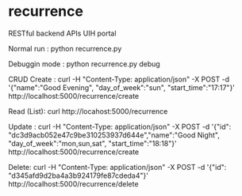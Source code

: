 # recurrence
RESTful backend APIs UIH portal

Normal run :
python recurrence.py

Debuggin mode :
python recurrence.py debug

CRUD
Create :
curl -H "Content-Type: application/json" -X POST -d '{"name":"Good Evening", "day_of_week":"sun", "start_time":"17:17"}' http://localhost:5000/recurrence/create

Read (List):
curl http://locahost:5000/recurrence

Update :
curl -H "Content-Type: application/json" -X POST -d '{"id": "dc3d9acb052e47c9be310253937d644e","name":"Good Night", "day_of_week":"mon,sun,sat", "start_time":"18:18"}' http://localhost:5000/recurrence/create

Delete:
curl -H "Content-Type: application/json" -X POST -d '{"id": "d345afd9d2ba4a3b924179fe87cdeda4"}' http://localhost:5000/recurrence/delete
